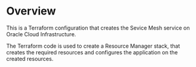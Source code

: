 # Overview
This is a Terraform configuration that creates the Sevice Mesh service on Oracle Cloud Infrastructure.

The Terraform code is used to create a Resource Manager stack, that creates the required resources and configures the application on the created resources.